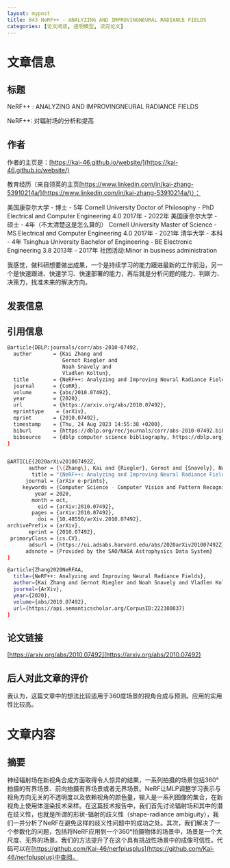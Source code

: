 ```yaml
---
layout: mypost
title: 043 NeRF++ - ANALYZING AND IMPROVINGNEURAL RADIANCE FIELDS
categories: [论文阅读, 透明模型, 读完论文]
---
```



# 文章信息

## 标题

NeRF++ : ANALYZING AND IMPROVINGNEURAL RADIANCE FIELDS

NeRF++: 对辐射场的分析和提高

## 作者

作者的主页是：[https://kai-46.github.io/website/](https://kai-46.github.io/website/)

教育经历（来自领英的主页[https://www.linkedin.com/in/kai-zhang-53910214a/](https://www.linkedin.com/in/kai-zhang-53910214a/)）：

美国康奈尔大学 - 博士 - 5年
Cornell University
Doctor of Philosophy - PhD Electrical and Computer Engineering 4.0
2017年 - 2022年
美国康奈尔大学 - 硕士 - 4年（不太清楚这是怎么算的）
Cornell University
Master of Science - MS Electrical and Computer Engineering 4.0
2017年 - 2021年
清华大学 - 本科 - 4年
Tsinghua University
Bachelor of Engineering - BE Electronic Engineering 3.8
2013年 - 2017年
社团活动:Minor in business administration

我感觉，做科研想要做出成果，一个是持续学习的能力跟进最新的工作前沿，另一个是快速跟进、快速学习、快速部署的能力，再后就是分析问题的能力、判断力、决策力，找准未来的解决方向。

## 发表信息



## 引用信息

```bash
@article{DBLP:journals/corr/abs-2010-07492,
  author       = {Kai Zhang and
                  Gernot Riegler and
                  Noah Snavely and
                  Vladlen Koltun},
  title        = {NeRF++: Analyzing and Improving Neural Radiance Fields},
  journal      = {CoRR},
  volume       = {abs/2010.07492},
  year         = {2020},
  url          = {https://arxiv.org/abs/2010.07492},
  eprinttype    = {arXiv},
  eprint       = {2010.07492},
  timestamp    = {Thu, 24 Aug 2023 14:55:38 +0200},
  biburl       = {https://dblp.org/rec/journals/corr/abs-2010-07492.bib},
  bibsource    = {dblp computer science bibliography, https://dblp.org}
}


@ARTICLE{2020arXiv201007492Z,
       author = {\{Zhang\}, Kai and {Riegler}, Gernot and {Snavely}, Noah and {Koltun}, Vladlen},
        title = "{NeRF++: Analyzing and Improving Neural Radiance Fields}",
      journal = {arXiv e-prints},
     keywords = {Computer Science - Computer Vision and Pattern Recognition},
         year = 2020,
        month = oct,
          eid = {arXiv:2010.07492},
        pages = {arXiv:2010.07492},
          doi = {10.48550/arXiv.2010.07492},
archivePrefix = {arXiv},
       eprint = {2010.07492},
 primaryClass = {cs.CV},
       adsurl = {https://ui.adsabs.harvard.edu/abs/2020arXiv201007492Z},
      adsnote = {Provided by the SAO/NASA Astrophysics Data System}
}

@article{Zhang2020NeRFAA,
  title={NeRF++: Analyzing and Improving Neural Radiance Fields},
  author={Kai Zhang and Gernot Riegler and Noah Snavely and Vladlen Koltun},
  journal={ArXiv},
  year={2020},
  volume={abs/2010.07492},
  url={https://api.semanticscholar.org/CorpusID:222380037}
}

```

## 论文链接

[https://arxiv.org/abs/2010.07492](https://arxiv.org/abs/2010.07492)

## 后人对此文章的评价

我认为，这篇文章中的想法比较适用于360度场景的视角合成与预测。应用的实用性比较高。

# 文章内容

## 摘要

神经辐射场在新视角合成方面取得令人惊异的结果，一系列拍摄的场景包括360°拍摄的有界场景、前向拍摄有界场景或者无界场景。NeRF让MLP调整学习表示与视角方向无关的不透明度以及依赖视角的颜色量，输入是一系列图像的集合，在新视角上使用体渲染技术采样。在这篇技术报告中，我们首先讨论辐射场和其中的潜在歧义性，也就是所谓的形状-辐射的歧义性（shape-radiance ambiguity），我们一并分析了NeRF在避免这样的歧义性问题中的成功之处。其次，我们解决了一个参数化的问题，包括将NeRF应用到一个360°拍摄物体的场景中，场景是一个大尺度、无界的场景。我们的方法提升了在这个具有挑战性场景中的成像可信性。代码可以在[https://github.com/Kai-46/nerfplusplus](https://github.com/Kai-46/nerfplusplus)中查阅。